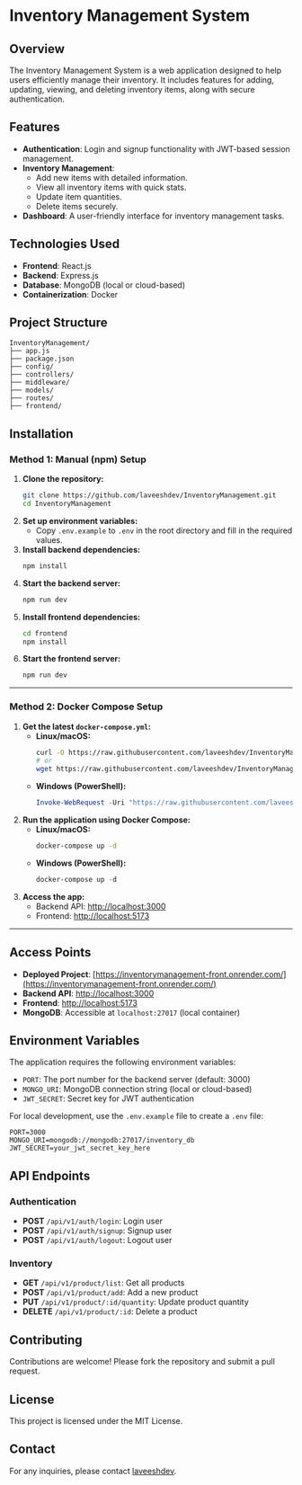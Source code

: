 # Inventory Management System

## Overview

The Inventory Management System is a web application designed to help users efficiently manage their inventory. It includes features for adding, updating, viewing, and deleting inventory items, along with secure authentication.

## Features

- **Authentication**: Login and signup functionality with JWT-based session management.
- **Inventory Management**:
  - Add new items with detailed information.
  - View all inventory items with quick stats.
  - Update item quantities.
  - Delete items securely.
- **Dashboard**: A user-friendly interface for inventory management tasks.

## Technologies Used

- **Frontend**: React.js
- **Backend**: Express.js
- **Database**: MongoDB (local or cloud-based)
- **Containerization**: Docker

## Project Structure

```
InventoryManagement/
├── app.js
├── package.json
├── config/
├── controllers/
├── middleware/
├── models/
├── routes/
├── frontend/
```

## Installation

### Method 1: Manual (npm) Setup

1. **Clone the repository:**
   ```bash
   git clone https://github.com/laveeshdev/InventoryManagement.git
   cd InventoryManagement
   ```
2. **Set up environment variables:**
   - Copy `.env.example` to `.env` in the root directory and fill in the required values.
3. **Install backend dependencies:**
   ```bash
   npm install
   ```
4. **Start the backend server:**
   ```bash
   npm run dev
   ```
5. **Install frontend dependencies:**
   ```bash
   cd frontend
   npm install
   ```
6. **Start the frontend server:**
   ```bash
   npm run dev
   ```

---

### Method 2: Docker Compose Setup

1. **Get the latest `docker-compose.yml`:**
   - **Linux/macOS:**
     ```bash
     curl -O https://raw.githubusercontent.com/laveeshdev/InventoryManagement/main/docker-compose.yml
     # or
     wget https://raw.githubusercontent.com/laveeshdev/InventoryManagement/main/docker-compose.yml
     ```
   - **Windows (PowerShell):**
     ```powershell
     Invoke-WebRequest -Uri "https://raw.githubusercontent.com/laveeshdev/InventoryManagement/main/docker-compose.yml" -OutFile "docker-compose.yml"
     ```
2. **Run the application using Docker Compose:**
   - **Linux/macOS:**
     ```bash
     docker-compose up -d
     ```
   - **Windows (PowerShell):**
     ```powershell
     docker-compose up -d
     ```
3. **Access the app:**
   - Backend API: [http://localhost:3000](http://localhost:3000)
   - Frontend: [http://localhost:5173](http://localhost:5173)

---

## Access Points

- **Deployed Project**: [https://inventorymanagement-front.onrender.com/](https://inventorymanagement-front.onrender.com/)
- **Backend API**: [http://localhost:3000](http://localhost:3000)
- **Frontend**: [http://localhost:5173](http://localhost:5173)
- **MongoDB**: Accessible at `localhost:27017` (local container)

## Environment Variables

The application requires the following environment variables:

- `PORT`: The port number for the backend server (default: 3000)
- `MONGO_URI`: MongoDB connection string (local or cloud-based)
- `JWT_SECRET`: Secret key for JWT authentication

For local development, use the `.env.example` file to create a `.env` file:

```properties
PORT=3000
MONGO_URI=mongodb://mongodb:27017/inventory_db
JWT_SECRET=your_jwt_secret_key_here
```

## API Endpoints

### Authentication

- **POST** `/api/v1/auth/login`: Login user
- **POST** `/api/v1/auth/signup`: Signup user
- **POST** `/api/v1/auth/logout`: Logout user

### Inventory

- **GET** `/api/v1/product/list`: Get all products
- **POST** `/api/v1/product/add`: Add a new product
- **PUT** `/api/v1/product/:id/quantity`: Update product quantity
- **DELETE** `/api/v1/product/:id`: Delete a product

## Contributing

Contributions are welcome! Please fork the repository and submit a pull request.

## License

This project is licensed under the MIT License.

## Contact

For any inquiries, please contact [laveeshdev](https://github.com/laveeshdev).
